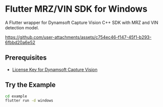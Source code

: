 # Flutter MRZ/VIN SDK for Windows

A Flutter wrapper for Dynamsoft Capture Vision C++ SDK with MRZ and VIN detection model. 

https://github.com/user-attachments/assets/c754ec46-f147-45f1-b293-6fbbd20a6e52


## Prerequisites
- [License Key for Dynamsoft Capture Vision](https://www.dynamsoft.com/customer/license/trialLicense/?product=dcv&package=cross-platform)

## Try the Example

```bash
cd example
flutter run -d windows
```


